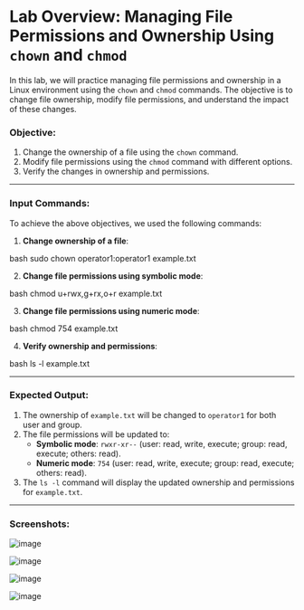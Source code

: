 # Lab Overview: Managing File Permissions and Ownership Using `chown` and `chmod`

In this lab, we will practice managing file permissions and ownership in a Linux environment using the `chown` and `chmod` commands. The objective is to change file ownership, modify file permissions, and understand the impact of these changes.

### Objective:
1. Change the ownership of a file using the `chown` command.
2. Modify file permissions using the `chmod` command with different options.
3. Verify the changes in ownership and permissions.

---

### Input Commands:

To achieve the above objectives, we used the following commands:

1. **Change ownership of a file**:
   
bash
   sudo chown operator1:operator1 example.txt

2. **Change file permissions using symbolic mode**:
   
bash
   chmod u+rwx,g+rx,o+r example.txt

3. **Change file permissions using numeric mode**:
   
bash
   chmod 754 example.txt

4. **Verify ownership and permissions**:
   
bash
   ls -l example.txt

---

### Expected Output:

1. The ownership of `example.txt` will be changed to `operator1` for both user and group.
2. The file permissions will be updated to:
   - **Symbolic mode**: `rwxr-xr--` (user: read, write, execute; group: read, execute; others: read).
   - **Numeric mode**: `754` (user: read, write, execute; group: read, execute; others: read).
3. The `ls -l` command will display the updated ownership and permissions for `example.txt`.

---

### Screenshots:

![image](https://github.com/user-attachments/assets/59844fde-0e13-429d-b15f-c236206bc3df)

![image](https://github.com/user-attachments/assets/8e31a1c9-87a1-4f35-9a71-f86af1a95297)

![image](https://github.com/user-attachments/assets/ceee828e-48e4-4d5d-94ac-dd36860bed1d)

![image](https://github.com/user-attachments/assets/f7378d5c-ec8d-478c-8e31-70a73df4e463)
